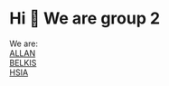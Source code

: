 # Hi :wave: We are group 2

We are:\
[ALLAN](introduction/allansaku.md)\
[BELKIS](introduction/belkis.md)\
[HSIA](introduction/hsia.md)
